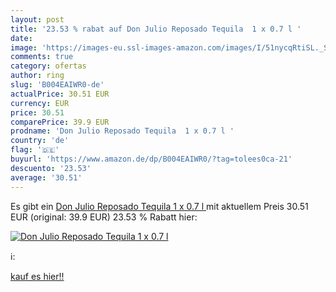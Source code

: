 ```yaml
---
layout: post
title: '23.53 % rabat auf Don Julio Reposado Tequila  1 x 0.7 l '
date: 
image: 'https://images-eu.ssl-images-amazon.com/images/I/51nycqRtiSL._SL200_.jpg'
comments: true
category: ofertas
author: ring
slug: 'B004EAIWR0-de'
actualPrice: 30.51 EUR
currency: EUR
price: 30.51
comparePrice: 39.9 EUR
prodname: 'Don Julio Reposado Tequila  1 x 0.7 l '
country: 'de'
flag: '🇩🇪'
buyurl: 'https://www.amazon.de/dp/B004EAIWR0/?tag=tolees0ca-21'
descuento: '23.53'
average: '30.51'
---
```


Es gibt ein [Don Julio Reposado Tequila  1 x 0.7 l ](https://www.amazon.de/dp/B004EAIWR0/?tag=tolees0ca-21) mit aktuellem Preis 30.51 EUR (original: 39.9 EUR) 23.53 % Rabatt hier:

[![Don Julio Reposado Tequila  1 x 0.7 l ](https://images-eu.ssl-images-amazon.com/images/I/51nycqRtiSL._SL200_.jpg)](https://www.amazon.de/dp/B004EAIWR0/?tag=tolees0ca-21)

ℹ️:


[kauf es hier!!](https://www.amazon.de/dp/B004EAIWR0/?tag=tolees0ca-21)
